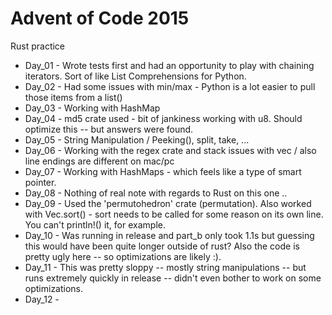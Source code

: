 # Advent of Code 2015

Rust practice

* Day_01 - Wrote tests first and had an opportunity to play with chaining iterators.  Sort of like List Comprehensions for Python.
* Day_02 - Had some issues with min/max - Python is a lot easier to pull those items from a list()
* Day_03 - Working with HashMap
* Day_04 - md5 crate used - bit of jankiness working with u8.  Should optimize this -- but answers were found.
* Day_05 - String Manipulation / Peeking(), split, take, ... 
* Day_06 - Working with the regex crate and stack issues with vec / also line endings are different on mac/pc
* Day_07 - Working with HashMaps - which feels like a type of smart pointer.
* Day_08 - Nothing of real note with regards to Rust on this one .. 
* Day_09 - Used the 'permutohedron' crate (permutation). Also worked with Vec.sort() - sort needs to be called for some reason on its own line.  You can't println!() it, for example.
* Day_10 - Was running in release and part_b only took 1.1s but guessing this would have been quite longer outside of rust?  Also the code is pretty ugly here -- so optimizations are likely :).
* Day_11 - This was pretty sloppy -- mostly string manipulations -- but runs extremely quickly in release -- didn't even bother to work on some optimizations.
* Day_12 - 